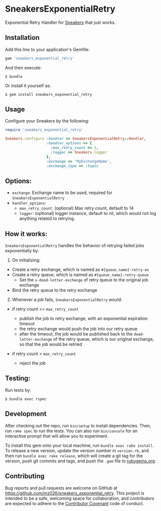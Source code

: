 # SneakersExponentialRetry

Exponential Retry Handler for [Sneakers](https://github.com/jondot/sneakers) that just works.

## Installation

Add this line to your application's Gemfile:

```ruby
gem 'sneakers_exponential_retry'
```

And then execute:

    $ bundle

Or install it yourself as:

    $ gem install sneakers_exponential_retry

## Usage

Configure your Sneakers by the following:

```ruby
require 'sneakers_exponential_retry'

Sneakers.configure :handler => SneakersExponentialRetry::Handler,
                   :handler_options => {
                     :max_retry_count => 3,
                     :logger => Sneakers.logger
                   },
                   :exchange => 'MyExchangeName',
                   :exchange_type => :topic
```

## Options:

- `exchange`: Exchange name to be used, required for `SneakersExponentialRetry`
- `handler_options`:
  - `max_retry_count`: (optional) Max retry count, default to 14
  - `logger`: (optional) logger instance, default to nil, which would not log anything related to retrying.

## How it works:

`SneakersExponentialRetry` handles the behavior of retrying failed jobs exponentially by:

1. On initializing:
  - Create a retry exchange, which is named as `#{queue_name}-retry-ex`
  - Create a retry queue, which is named as `#{queue_name}-retry-queue`
    - Set the `x-dead-letter-exchange` of retry queue to the original job exchange
  - Bind the retry queue to the retry exchange

2. Whenever a job fails, `SneakersExponentialRetry` would:
  - if retry count <= `max_retry_count`
    - publish the job to retry exchange, with an exponential expiration timeout
    - the retry exchange would push the job into our retry queue
    - after the timeout, the job would be published back to the `dead-letter-exchange` of the retry queue, which is our original exchange, so that the job would be retried

  - if retry count > `max_retry_count`
    - reject the job

## Testing:

Run tests by:

```
$ bundle exec rspec
```

## Development

After checking out the repo, run `bin/setup` to install dependencies. Then, run `rake spec` to run the tests. You can also run `bin/console` for an interactive prompt that will allow you to experiment.

To install this gem onto your local machine, run `bundle exec rake install`. To release a new version, update the version number in `version.rb`, and then run `bundle exec rake release`, which will create a git tag for the version, push git commits and tags, and push the `.gem` file to [rubygems.org](https://rubygems.org).

## Contributing

Bug reports and pull requests are welcome on GitHub at https://github.com/mz026/sneakers_exponential_retry. This project is intended to be a safe, welcoming space for collaboration, and contributors are expected to adhere to the [Contributor Covenant](http://contributor-covenant.org) code of conduct.

